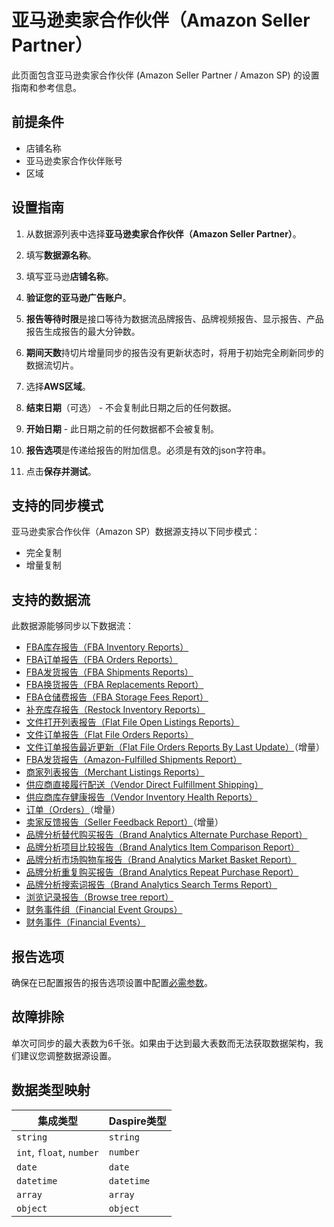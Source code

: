 # 亚马逊卖家合作伙伴（Amazon Seller Partner）

此页面包含亚马逊卖家合作伙伴 (Amazon Seller Partner / Amazon SP) 的设置指南和参考信息。

## 前提条件

* 店铺名称
* 亚马逊卖家合作伙伴账号
* 区域

## 设置指南

1. 从数据源列表中选择**亚马逊卖家合作伙伴（Amazon Seller Partner）**。

2. 填写**数据源名称**。

3. 填写亚马逊**店铺名称**。

4. **验证您的亚马逊广告账户**。

5. **报告等待时限**是接口等待为数据流品牌报告、品牌视频报告、显示报告、产品报告生成报告的最大分钟数。

6. **期间天数**持切片增量同步的报告没有更新状态时，将用于初始完全刷新同步的数据流切片。

7. 选择**AWS区域**。

8. **结束日期**（可选） - 不会复制此日期之后的任何数据。

9. **开始日期** - 此日期之前的任何数据都不会被复制。

10. **报告选项**是传递给报告的附加信息。必须是有效的json字符串。

11. 点击**保存并测试**。

## 支持的同步模式

亚马逊卖家合作伙伴（Amazon SP）数据源支持以下同步模式：

* 完全复制
* 增量复制

## 支持的数据流

此数据源能够同步以下数据流：

* [FBA库存报告（FBA Inventory Reports）](https://sellercentral.amazon.com/gp/help/200740930)
* [FBA订单报告（FBA Orders Reports）](https://sellercentral.amazon.com/gp/help/help.html?itemID=200989110)
* [FBA发货报告（FBA Shipments Reports）](https://sellercentral.amazon.com/gp/help/help.html?itemID=200989100)
* [FBA换货报告（FBA Replacements Report）](https://sellercentral.amazon.com/help/hub/reference/200453300)
* [FBA仓储费报告（FBA Storage Fees Report）](https://sellercentral.amazon.com/help/hub/reference/G202086720)
* [补充库存报告（Restock Inventory Reports）](https://sellercentral.amazon.com/help/hub/reference/202105670)
* [文件打开列表报告（Flat File Open Listings Reports）](https://developer-docs.amazon.com/sp-api/docs/reports-api-v2021-06-30-reference)
* [文件订单报告（Flat File Orders Reports）](https://developer-docs.amazon.com/sp-api/docs/reports-api-v2021-06-30-reference)
* [文件订单报告最近更新（Flat File Orders Reports By Last Update）](https://developer-docs.amazon.com/sp-api/docs/reports-api-v2021-06-30-reference)（增量）
* [FBA发货报告（Amazon-Fulfilled Shipments Report）](https://developer-docs.amazon.com/sp-api/docs/reports-api-v2021-06-30-reference)
* [商家列表报告（Merchant Listings Reports）](https://developer-docs.amazon.com/sp-api/docs/reports-api-v2021-06-30-reference)
* [供应商直接履行配送（Vendor Direct Fulfillment Shipping）](https://developer-docs.amazon.com/sp-api/docs/vendor-direct-fulfillment-shipping-api-v1-reference)
* [供应商库存健康报告（Vendor Inventory Health Reports）](https://developer-docs.amazon.com/sp-api/docs/reports-api-v2021-06-30-reference)
* [订单（Orders）](https://developer-docs.amazon.com/sp-api/docs/orders-api-v0-reference)（增量）
* [卖家反馈报告（Seller Feedback Report）](https://developer-docs.amazon.com/sp-api/docs/reports-api-v2021-06-30-reference)（增量）
* [品牌分析替代购买报告（Brand Analytics Alternate Purchase Report）](https://developer-docs.amazon.com/sp-api/docs/report-type-values#brand-analytics-reports)
* [品牌分析项目比较报告（Brand Analytics Item Comparison Report）](https://developer-docs.amazon.com/sp-api/docs/report-type-values#brand-analytics-reports)
* [品牌分析市场购物车报告（Brand Analytics Market Basket Report）](https://developer-docs.amazon.com/sp-api/docs/report-type-values#brand-analytics-reports)
* [品牌分析重复购买报告（Brand Analytics Repeat Purchase Report）](https://developer-docs.amazon.com/sp-api/docs/report-type-values#brand-analytics-reports)
* [品牌分析搜索词报告（Brand Analytics Search Terms Report）](https://developer-docs.amazon.com/sp-api/docs/report-type-values#brand-analytics-reports)
* [浏览记录报告（Browse tree report）](https://github.com/amzn/selling-partner-api-docs/blob/main/references/reports-api/reporttype-values.md#browse-tree-report)
* [财务事件组（Financial Event Groups）](https://developer-docs.amazon.com/sp-api/docs/finances-api-reference#get-financesv0financialeventgroups)
* [财务事件（Financial Events）](https://developer-docs.amazon.com/sp-api/docs/finances-api-reference#get-financesv0financialevents)

## 报告选项

确保在已配置报告的报告选项设置中配置[必需参数](https://developer-docs.amazon.com/sp-api/docs/report-type-values)。

## 故障排除

单次可同步的最大表数为6千张。如果由于达到最大表数而无法获取数据架构，我们建议您调整数据源设置。

## 数据类型映射

| 集成类型 | Daspire类型 |
| --- | --- |
| `string` | `string` |
| `int`, `float`, `number` | `number` |
| `date` | `date` |
| `datetime` | `datetime` |
| `array` | `array` |
| `object` | `object` |